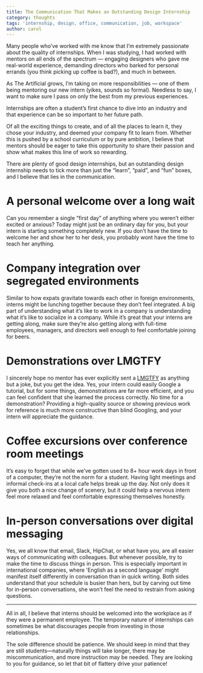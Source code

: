 ```yaml
---
title: The Communication That Makes an Outstanding Design Internship
category: thoughts
tags: 'internship, design, office, communication, job, workspace'
author: carol
---
```


Many people who’ve worked with me know that I’m extremely passionate about the quality of internships. When I was studying, I had worked with mentors on all ends of the spectrum — engaging designers who gave me real-world experience, demanding directors who barked for personal errands (you think picking up coffee is bad?), and much in between.

As The Artificial grows, I’m taking on more responsibilities — one of them being mentoring our new intern (yikes, sounds so formal). Needless to say, I want to make sure I pass on only the best from my previous experiences.

Internships are often a student’s first chance to dive into an industry and that experience can be so important to her future path. 

Of all the exciting things to create, and of all the places to learn it, they chose your industry, and deemed your company fit to learn from. Whether this is pushed by a school curriculum or by pure ambition, I believe that mentors should be eager to take this opportunity to share their passion and show what makes this line of work so rewarding. 

There are plenty of good design internships, but an outstanding design internship needs to tick more than just the “learn”, “paid”, and “fun” boxes, and I believe that lies in the communication.

# A personal welcome over a long wait
Can you remember a single “first day” of anything where you weren’t either excited or anxious? Today might just be an ordinary day for you, but your intern is starting something completely new. If you don’t have the time to welcome her and show her to her desk, you probably wont have the time to teach her anything.

# Company integration over segregated environments
Similar to how expats gravitate towards each other in foreign environments, interns might be lunching together because they don’t feel integrated. A big part of understanding what it’s like to work in a company is understanding what it’s like to socialize in a company. While it’s great that your interns are getting along, make sure they’re also getting along with full-time employees, managers, and directors well enough to feel comfortable joining for beers.

# Demonstrations over LMGTFY
I sincerely hope no mentor has ever explicitly sent a [LMGTFY](http://lmgtfy.com/) as anything but a joke, but you get the idea. Yes, your intern could  easily Google a tutorial, but for some things, demonstrations are far more efficient, and you can feel confident that she learned the process correctly. No time for a demonstration? Providing a high-quality source or showing previous work for reference is much more constructive than blind Googling, and your intern will appreciate the guidance. 

# Coffee excursions over conference room meetings
It’s easy to forget that while we’ve gotten used to 8+ hour work days in front of a computer, they’re not the norm for a student. Having light meetings and informal check-ins at a local cafe helps break up the day. Not only does it give you both a nice change of scenery, but it could help a nervous intern feel more relaxed and feel comfortable expressing themselves honestly.

# In-person conversations over digital messaging
Yes, we all know that email, Slack, HipChat, or what have you, are all easier ways of communicating with colleagues. But whenever possible, try to make the time to discuss things in person. This is especially important in international companies, where 'English as a second language' might manifest itself differently in conversation than in quick writing. Both sides understand that your schedule is busier than hers, but by carving out time for in-person conversations, she won’t feel the need to restrain from asking questions.


* * *


All in all, I believe that interns should be welcomed into the workplace as if they were a permanent employee. The temporary nature of internships can sometimes be what discourages people from investing in those relationships.

The sole difference should be patience. We should keep in mind that they are still students—naturally things will take longer, there may be miscommunication, and more instruction may be needed. They are looking to you for guidance, so let that bit of flattery drive your patience!